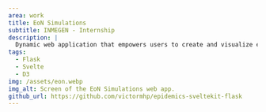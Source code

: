 ```yaml
---
area: work
title: EoN Simulations
subtitle: INMEGEN - Internship
description: |
  Dynamic web application that empowers users to create and visualize epidemics on networks.
tags:
  - Flask
  - Svelte
  - D3
img: /assets/eon.webp
img_alt: Screen of the EoN Simulations web app.
github_url: https://github.com/victormhp/epidemics-sveltekit-flask
---
```

